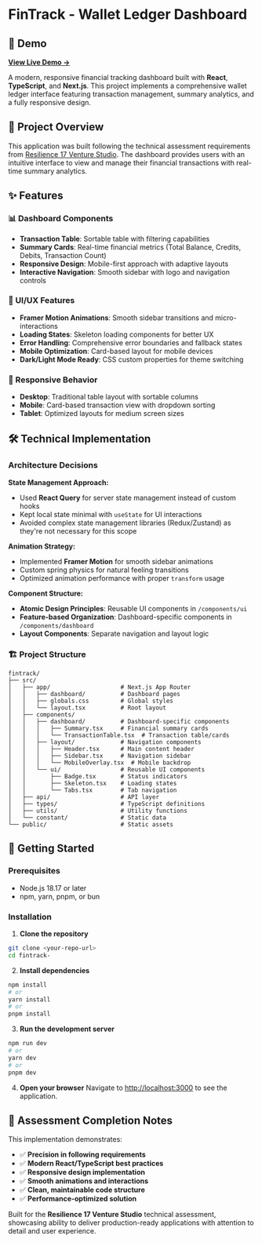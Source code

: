 # FinTrack - Wallet Ledger Dashboard

## 🎥 Demo

**[View Live Demo →](https://www.loom.com/share/e812324f0fe74be68f66e40bbf750aab)**

A modern, responsive financial tracking dashboard built with **React**, **TypeScript**, and **Next.js**. This project implements a comprehensive wallet ledger interface featuring transaction management, summary analytics, and a fully responsive design.

## 🎯 Project Overview

This application was built following the technical assessment requirements from [Resilience 17 Venture Studio](https://gist.github.com/the17thstudio/cc38ea98cf3d40640d1a0e5617661dc6). The dashboard provides users with an intuitive interface to view and manage their financial transactions with real-time summary analytics.

## ✨ Features

### 📊 Dashboard Components

- **Transaction Table**: Sortable table with filtering capabilities
- **Summary Cards**: Real-time financial metrics (Total Balance, Credits, Debits, Transaction Count)
- **Responsive Design**: Mobile-first approach with adaptive layouts
- **Interactive Navigation**: Smooth sidebar with logo and navigation controls

### 🎨 UI/UX Features

- **Framer Motion Animations**: Smooth sidebar transitions and micro-interactions
- **Loading States**: Skeleton loading components for better UX
- **Error Handling**: Comprehensive error boundaries and fallback states
- **Mobile Optimization**: Card-based layout for mobile devices
- **Dark/Light Mode Ready**: CSS custom properties for theme switching

### 📱 Responsive Behavior

- **Desktop**: Traditional table layout with sortable columns
- **Mobile**: Card-based transaction view with dropdown sorting
- **Tablet**: Optimized layouts for medium screen sizes

## 🛠 Technical Implementation

### Architecture Decisions

**State Management Approach:**

- Used **React Query** for server state management instead of custom hooks
- Kept local state minimal with `useState` for UI interactions
- Avoided complex state management libraries (Redux/Zustand) as they're not necessary for this scope

**Animation Strategy:**

- Implemented **Framer Motion** for smooth sidebar animations
- Custom spring physics for natural feeling transitions
- Optimized animation performance with proper `transform` usage

**Component Structure:**

- **Atomic Design Principles**: Reusable UI components in `/components/ui`
- **Feature-based Organization**: Dashboard-specific components in `/components/dashboard`
- **Layout Components**: Separate navigation and layout logic

### 🏗 Project Structure

```
fintrack/
├── src/
│   ├── app/                    # Next.js App Router
│   │   ├── dashboard/          # Dashboard pages
│   │   ├── globals.css         # Global styles
│   │   └── layout.tsx          # Root layout
│   ├── components/
│   │   ├── dashboard/          # Dashboard-specific components
│   │   │   ├── Summary.tsx     # Financial summary cards
│   │   │   └── TransactionTable.tsx  # Transaction table/cards
│   │   ├── layout/             # Navigation components
│   │   │   ├── Header.tsx      # Main content header
│   │   │   ├── Sidebar.tsx     # Navigation sidebar
│   │   │   └── MobileOverlay.tsx  # Mobile backdrop
│   │   └── ui/                 # Reusable UI components
│   │       ├── Badge.tsx       # Status indicators
│   │       ├── Skeleton.tsx    # Loading states
│   │       └── Tabs.tsx        # Tab navigation
│   ├── api/                    # API layer
│   ├── types/                  # TypeScript definitions
│   ├── utils/                  # Utility functions
│   └── constant/               # Static data
└── public/                     # Static assets
```

## 🚀 Getting Started

### Prerequisites

- Node.js 18.17 or later
- npm, yarn, pnpm, or bun

### Installation

1. **Clone the repository**

```bash
git clone <your-repo-url>
cd fintrack-
```

2. **Install dependencies**

```bash
npm install
# or
yarn install
# or
pnpm install
```

3. **Run the development server**

```bash
npm run dev
# or
yarn dev
# or
pnpm dev
```

4. **Open your browser**
   Navigate to [http://localhost:3000](http://localhost:3000) to see the application.

## 📝 Assessment Completion Notes

This implementation demonstrates:

- ✅ **Precision in following requirements**
- ✅ **Modern React/TypeScript best practices**
- ✅ **Responsive design implementation**
- ✅ **Smooth animations and interactions**
- ✅ **Clean, maintainable code structure**
- ✅ **Performance-optimized solution**

Built for the **Resilience 17 Venture Studio** technical assessment, showcasing ability to deliver production-ready applications with attention to detail and user experience.
